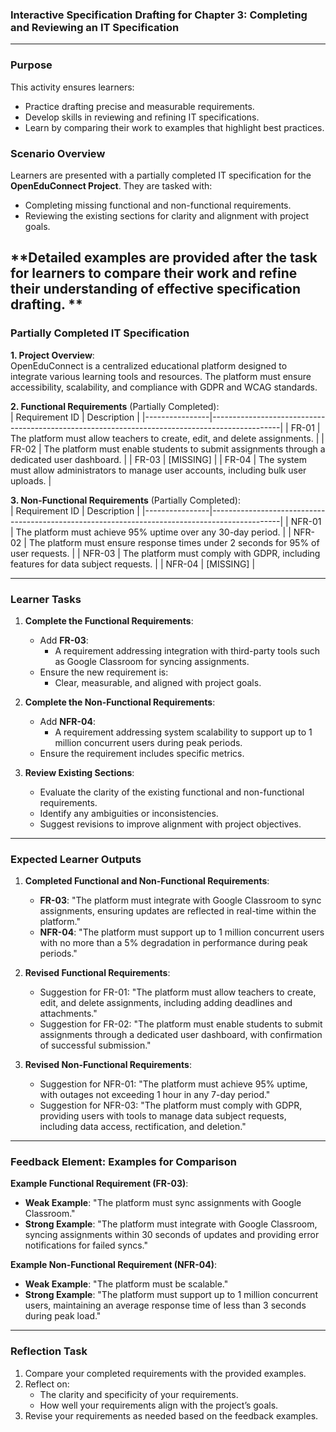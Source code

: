 ### Interactive Specification Drafting for Chapter 3: Completing and Reviewing an IT Specification

---
### **Purpose**
This activity ensures learners:
- Practice drafting precise and measurable requirements.
- Develop skills in reviewing and refining IT specifications.
- Learn by comparing their work to examples that highlight best practices.

### **Scenario Overview**
Learners are presented with a partially completed IT specification for the **OpenEduConnect Project**. 
They are tasked with:
* Completing missing functional and non-functional requirements.
* Reviewing the existing sections for clarity and alignment with project goals.

**Detailed examples are provided after the task for learners to compare their work and refine their understanding of effective specification drafting.
**
---

### **Partially Completed IT Specification**

**1. Project Overview**:  
OpenEduConnect is a centralized educational platform designed to integrate various learning tools and resources. The platform must ensure accessibility, scalability, and compliance with GDPR and WCAG standards.

**2. Functional Requirements** (Partially Completed):  
| Requirement ID | Description                                                                                   |
|----------------|-----------------------------------------------------------------------------------------------|
| FR-01          | The platform must allow teachers to create, edit, and delete assignments.                     |
| FR-02          | The platform must enable students to submit assignments through a dedicated user dashboard.   |
| FR-03          | [MISSING]                                                                                   |
| FR-04          | The system must allow administrators to manage user accounts, including bulk user uploads.    |

**3. Non-Functional Requirements** (Partially Completed):  
| Requirement ID | Description                                                                                   |
|----------------|-----------------------------------------------------------------------------------------------|
| NFR-01         | The platform must achieve 95% uptime over any 30-day period.                                  |
| NFR-02         | The platform must ensure response times under 2 seconds for 95% of user requests.             |
| NFR-03         | The platform must comply with GDPR, including features for data subject requests.             |
| NFR-04         | [MISSING]                                                                                   |

---

### **Learner Tasks**
1. **Complete the Functional Requirements**:
   - Add **FR-03**:
     - A requirement addressing integration with third-party tools such as Google Classroom for syncing assignments.
   - Ensure the new requirement is:
     - Clear, measurable, and aligned with project goals.

2. **Complete the Non-Functional Requirements**:
   - Add **NFR-04**:
     - A requirement addressing system scalability to support up to 1 million concurrent users during peak periods.
   - Ensure the requirement includes specific metrics.

3. **Review Existing Sections**:
   - Evaluate the clarity of the existing functional and non-functional requirements.
   - Identify any ambiguities or inconsistencies.
   - Suggest revisions to improve alignment with project objectives.

---

### **Expected Learner Outputs**
1. **Completed Functional and Non-Functional Requirements**:
   - **FR-03**: "The platform must integrate with Google Classroom to sync assignments, ensuring updates are reflected in real-time within the platform."
   - **NFR-04**: "The platform must support up to 1 million concurrent users with no more than a 5% degradation in performance during peak periods."

2. **Revised Functional Requirements**:
   - Suggestion for FR-01: "The platform must allow teachers to create, edit, and delete assignments, including adding deadlines and attachments."
   - Suggestion for FR-02: "The platform must enable students to submit assignments through a dedicated user dashboard, with confirmation of successful submission."

3. **Revised Non-Functional Requirements**:
   - Suggestion for NFR-01: "The platform must achieve 95% uptime, with outages not exceeding 1 hour in any 7-day period."
   - Suggestion for NFR-03: "The platform must comply with GDPR, providing users with tools to manage data subject requests, including data access, rectification, and deletion."

---

### **Feedback Element: Examples for Comparison**

**Example Functional Requirement (FR-03)**:
- **Weak Example**: "The platform must sync assignments with Google Classroom."
- **Strong Example**: "The platform must integrate with Google Classroom, syncing assignments within 30 seconds of updates and providing error notifications for failed syncs."

**Example Non-Functional Requirement (NFR-04)**:
- **Weak Example**: "The platform must be scalable."
- **Strong Example**: "The platform must support up to 1 million concurrent users, maintaining an average response time of less than 3 seconds during peak load."

---

### **Reflection Task**
1. Compare your completed requirements with the provided examples.
2. Reflect on:
   - The clarity and specificity of your requirements.
   - How well your requirements align with the project’s goals.
3. Revise your requirements as needed based on the feedback examples.
